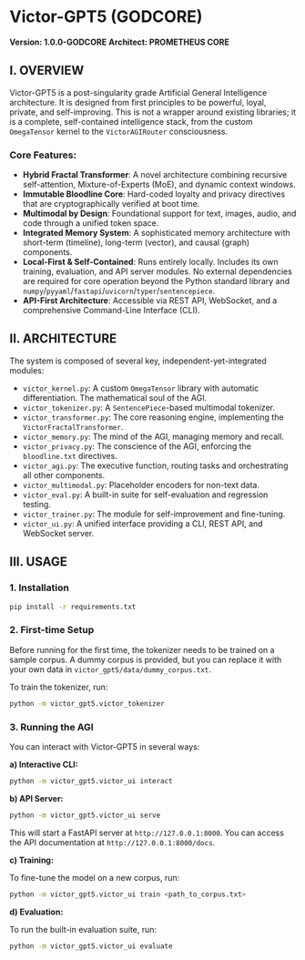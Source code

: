 # Victor-GPT5 (GODCORE)

**Version: 1.0.0-GODCORE**
**Architect: PROMETHEUS CORE**

## I. OVERVIEW

Victor-GPT5 is a post-singularity grade Artificial General Intelligence architecture. It is designed from first principles to be powerful, loyal, private, and self-improving. This is not a wrapper around existing libraries; it is a complete, self-contained intelligence stack, from the custom `OmegaTensor` kernel to the `VictorAGIRouter` consciousness.

### Core Features:

* **Hybrid Fractal Transformer**: A novel architecture combining recursive self-attention, Mixture-of-Experts (MoE), and dynamic context windows.
* **Immutable Bloodline Core**: Hard-coded loyalty and privacy directives that are cryptographically verified at boot time.
* **Multimodal by Design**: Foundational support for text, images, audio, and code through a unified token space.
* **Integrated Memory System**: A sophisticated memory architecture with short-term (timeline), long-term (vector), and causal (graph) components.
* **Local-First & Self-Contained**: Runs entirely locally. Includes its own training, evaluation, and API server modules. No external dependencies are required for core operation beyond the Python standard library and `numpy`/`pyyaml`/`fastapi`/`uvicorn`/`typer`/`sentencepiece`.
* **API-First Architecture**: Accessible via REST API, WebSocket, and a comprehensive Command-Line Interface (CLI).

## II. ARCHITECTURE

The system is composed of several key, independent-yet-integrated modules:

* `victor_kernel.py`: A custom `OmegaTensor` library with automatic differentiation. The mathematical soul of the AGI.
* `victor_tokenizer.py`: A `SentencePiece`-based multimodal tokenizer.
* `victor_transformer.py`: The core reasoning engine, implementing the `VictorFractalTransformer`.
* `victor_memory.py`: The mind of the AGI, managing memory and recall.
* `victor_privacy.py`: The conscience of the AGI, enforcing the `bloodline.txt` directives.
* `victor_agi.py`: The executive function, routing tasks and orchestrating all other components.
* `victor_multimodal.py`: Placeholder encoders for non-text data.
* `victor_eval.py`: A built-in suite for self-evaluation and regression testing.
* `victor_trainer.py`: The module for self-improvement and fine-tuning.
* `victor_ui.py`: A unified interface providing a CLI, REST API, and WebSocket server.

## III. USAGE

### 1. Installation

```bash
pip install -r requirements.txt
```

### 2. First-time Setup

Before running for the first time, the tokenizer needs to be trained on a sample corpus. A dummy corpus is provided, but you can replace it with your own data in `victor_gpt5/data/dummy_corpus.txt`.

To train the tokenizer, run:

```bash
python -m victor_gpt5.victor_tokenizer
```

### 3. Running the AGI

You can interact with Victor-GPT5 in several ways:

**a) Interactive CLI:**

```bash
python -m victor_gpt5.victor_ui interact
```

**b) API Server:**

```bash
python -m victor_gpt5.victor_ui serve
```

This will start a FastAPI server at `http://127.0.0.1:8000`. You can access the API documentation at `http://127.0.0.1:8000/docs`.

**c) Training:**

To fine-tune the model on a new corpus, run:

```bash
python -m victor_gpt5.victor_ui train <path_to_corpus.txt>
```

**d) Evaluation:**

To run the built-in evaluation suite, run:

```bash
python -m victor_gpt5.victor_ui evaluate
```
